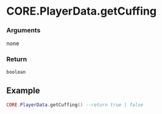 # CORE.PlayerData.getCuffing

### Arguments

none


### Return

```boolean```

## Example

```lua
CORE.PlayerData.getCuffing() --return true | false
```